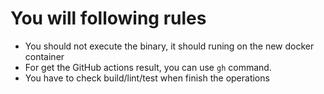 # You will following rules

- You should not execute the binary, it should runing on the new docker container
- For get the GitHub actions result, you can use `gh` command.
- You have to check build/lint/test when finish the operations